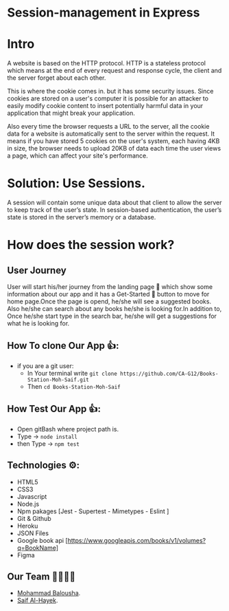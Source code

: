 # Session-management in Express

# Intro 

A website is based on the HTTP protocol. HTTP is a stateless protocol which means at the end of every request and response cycle, the client and the server forget about each other. 

This is where the cookie comes in. but it has some security issues. Since cookies are stored on a user's computer it is possible for an attacker to easily modify cookie content to insert potentially harmful data in your application that might break your application.

Also every time the browser requests a URL to the server, all the cookie data for a website is automatically sent to the server within the request. 
It means if you have stored 5 cookies on the user's system, each having 4KB in size, the browser needs to upload 20KB of data each time the user views a page, which can affect your site's performance.

# Solution: Use Sessions.

 A session will contain some unique data about that client to allow the server to keep track of the user’s state. In session-based authentication, the user’s state is stored in the server’s memory or a database.

# How does the session work? 



## User Journey
User will start his/her journey from the landing page 📃 which show some information about our app 
and it has a Get-Started 🚀 button to move for home page.Once the page is opend, he/she will see a suggested books.
Also he/she can search about any books he/she is looking for.In addition to, Once he/she start type in the search bar,
he/she will get a suggestions for what he is looking for.


## How To clone Our App 👍: 
- if you are a git user:
    - In Your terminal write `git clone https://github.com/CA-G12/Books-Station-Moh-Saif.git`
    - Then `cd Books-Station-Moh-Saif`


## How Test Our App  👍: 
- Open gitBash where project path is.
- Type -> `node install`
- then Type -> `npm test`


## Technologies ⚙: 
- HTML5
- CSS3
- Javascript
- Node.js
- Npm pakages [Jest - Supertest - Mimetypes - Eslint ] 
- Git & Github
- Heroku
- JSON Files
- Google book api [https://www.googleapis.com/books/v1/volumes?q=BookName]
- Figma


## Our Team 👩‍💻👨‍💻
- [Mohammad Balousha](https://github.com/MohammedOmar123).
- [Saif Al-Hayek](https://github.com/SaifHayek).

